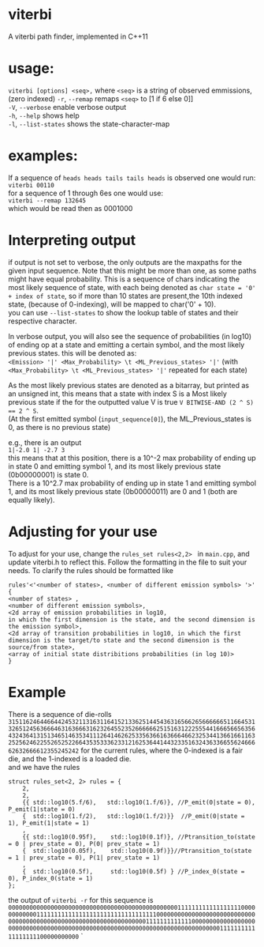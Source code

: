 # viterbi
A viterbi path finder, implemented in C++11

# usage: 
`viterbi [options] <seq>,`
where `<seq>` is a string of observed emmissions, (zero indexed)
  `-r`, `--remap` 	remaps `<seq>` to [1 if 6 else 0]]  
  `-V`, `--verbose` enable verbose output  
  `-h`, `--help`	 shows help  
  `-l`, `--list-states` shows the state-character-map
  

  


# examples:
If a sequence of `heads heads tails tails heads` is observed one would run:  
`viterbi 00110`  
for a sequence of 1 through 6es one would use:  
`viterbi --remap 132645`  
which would be read then as 0001000


# Interpreting output
if output is not set to verbose, the only outputs are the maxpaths for the given input sequence. Note that this might be more than one, as some paths might have equal probability. This is a sequence of chars indicating the most likely sequence of state, with each being denoted as `char state = '0' + index of state`, so if more than 10 states are present,the 10th indexed state, (because of 0-indexing), will be mapped to char('0' + 10).  
you can use `--list-states` to show the lookup table of states and their respective character.



In verbose output, you will also see the sequence of probabilities (in log10) of ending op at a state and emitting a certain symbol, and the most likely previous states.
this will be denoted as:  
`<Emission> '|' <Max_Probability> \t <ML_Previous_states> '|'` (with ` <Max_Probability> \t <ML_Previous_states> '|' ` repeated for each state)


As the most likely previous states are denoted as a bitarray, but printed as an unsigned int, this means that a state with index S is a Most likely previous state if the for the outputted value V is true `V BITWISE-AND (2 ^ S) == 2 ^ S`.  
(At the first emitted symbol (`input_sequence[0]`), the ML_Previous_states is 0, as there is no previous state)  

e.g., there is an output  
`1|-2.0 1| -2.7 3`  
this means that at this position, there is a 10^-2 max probability of ending up in state 0 and emitting symbol 1, and its most likely previous state (0b00000001) is state 0.  
There is a 10^2.7 max probability of ending up in state 1 and emitting symbol 1, and its most likely previous state (0b00000011) are 0 and 1 (both are equally likely).
  
# Adjusting for your use
To adjust for your use, change the `rules_set rules<2,2> ` in `main.cpp`, and update viterbi.h to reflect this. Follow the formatting in the file to suit your needs. To clarify the rules should be formatted like 
```
rules'<'<number of states>, <number of different emission symbols> '>' { 
<number of states> ,
<number of different emission symbols>,
<2d array of emission probabilities in log10, 
in which the first dimension is the state, and the second dimension is the emission symbol>,
<2d array of transition probabilities in log10, in which the first dimension is the target/to state and the second dimension is the source/from state>,
<array of initial state distribitions probabilities (in log 10)>
}
```



# Example
There is a sequence of die-rolls `315116246446644245321131631164152133625144543631656626566666651166453132651245636664631636663162326455235266666625151631222555441666566563564324364131513465146353411126414626253356366163666466232534413661661163252562462255265252266435353336233121625364414432335163243633665562466662632666612355245242` for the current rules, where the 0-indexed is a fair die, and the 1-indexed is a loaded die.  
and we have the rules 
```
struct rules_set<2, 2> rules = {
	2,
	2,
	{{ std::log10(5.f/6),   std::log10(1.f/6)}, //P_emit(0|state = 0), P_emit(1|state = 0)
	{  std::log10(1.f/2),   std::log10(1.f/2)}}  //P_emit(0|state = 1), P_emit(1|state = 1)
	,
    {{ std::log10(0.95f),    std::log10(0.1f)}, //Ptransition_to(state = 0 | prev_state = 0), P(0| prev_state = 1) 
    {  std::log10(0.05f),    std::log10(0.9f)}}//Ptransition_to(state = 1 | prev_state = 0), P(1| prev_state = 1)
	,
	{  std::log10(0.5f),     std::log10(0.5f) } //P_index_0(state = 0), P_index_0(state = 1)
};
```



the output of `viterbi -r` for this sequence is 
`000000000000000000000000000000000000000000000000111111111111111111000000000000111111111111111111111111111111111100000000000000000000000000000000000000000000000000000000000000000001111111111111000000000000000000000000000000000000000000000000000000000000000000000000000000111111111111111111100000000000`
`
